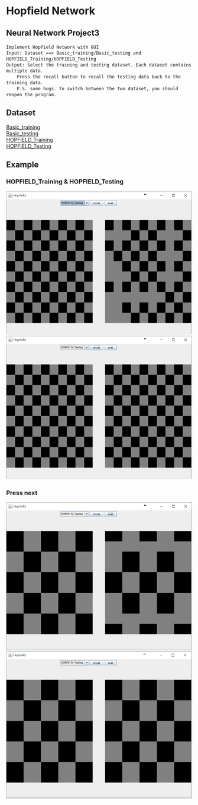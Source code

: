 # Hopfield Network
## Neural Network Project3
    Implement Hopfield Network with GUI 
    Input: Dataset ==> Basic_training/Basic_testing and HOPFIELD_Training/HOPFIELD_Testing 
	Output: Select the training and testing dataset. Each dataset contains multiple data. 
		Press the recall button to recall the testing data back to the training data.
		P.S. some bugs. To switch between the two dataset, you should reopen the program.
	
## Dataset
[Basic_training](/Hotfield/基本題Training.txt)  
[Basic_testing](/Hotfield/基本題Testing.txt)  
[HOPFIELD_Training](/Hotfield/HOPFIELD_Training.txt)  
[HOPFIELD_Testing](/Hotfield/HOPFIELD_Testing.txt)  

## Example
### HOPFIELD_Training & HOPFIELD_Testing
![example](/IMAGE/ex1.png)  
![example](/IMAGE/ex2.png)  

### Press next
![example](/IMAGE/ex3.png)  
![example](/IMAGE/ex4.png)  
